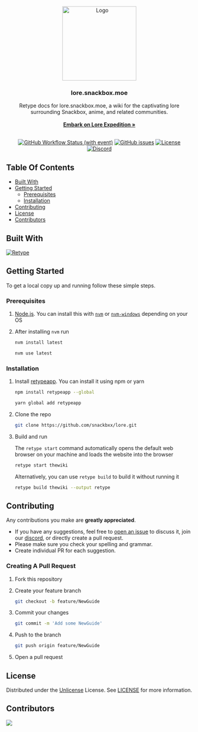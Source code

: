 <br/>
<p align="center">
  <a href="https://github.com/snackbxx/lore">
    <img src="https://github.com/snackbxx/lore/assets/78981416/824115c9-9c73-4041-b307-d780e51f7bf5" alt="Logo" width="200" height="200">
  </a>

  <h3 align="center">lore.snackbox.moe</h3>

  <p align="center">
    Retype docs for lore.snackbox.moe, a wiki for the captivating lore surrounding Snackbox, anime, and related communities.
    <br/>
    <br/>
    <a href="https://lore.snackbox.moe/"><strong>Embark on Lore Expedition »</strong></a>
    <br/>
    <br/>
  </p>
</p>

<div align="center">

[![GitHub Workflow Status (with event)](https://img.shields.io/github/actions/workflow/status/snackbxx/lore/retype-action.yml?style=flat&logo=github)](https://github.com/snackbxx/lore/actions) [![GitHub issues](https://img.shields.io/github/issues/snackbxx/lore?style=flat&logo=github)](https://github.com/snackbxx/lore/issues) [![License](https://img.shields.io/github/license/snackbxx/lore?style=flat&logo=unlicense)](https://github.com/snackbxx/lore/blob/master/LICENSE) [![Discord](https://img.shields.io/discord/974468300304171038?style=flat&logo=discord)](https://discord.gg/snackbox)
</div>

## Table Of Contents

* [Built With](#built-with)
* [Getting Started](#getting-started)
  * [Prerequisites](#prerequisites)
  * [Installation](#installation)
* [Contributing](#contributing)
* [License](#license)
* [Contributors](#contributors)

## Built With

[![Retype](https://retype.com/static/retype-logo-dark.svg)](https://retype.com/)

## Getting Started

To get a local copy up and running follow these simple steps.

### Prerequisites

1. [Node.js](https://nodejs.org/en). You can install this with [`nvm`](https://github.com/nvm-sh/nvm) or [`nvm-windows`](https://github.com/coreybutler/nvm-windows) depending on your OS

2. After installing `nvm` run

    ```sh
    nvm install latest
    ```

    ```sh
    nvm use latest
    ``` 

### Installation

1. Install [retypeapp](https://www.npmjs.com/package/retypeapp). You can install it using npm or yarn

    ```sh
    npm install retypeapp --global
    ```

    ```sh
    yarn global add retypeapp
    ```

2. Clone the repo

    ```sh
    git clone https://github.com/snackbxx/lore.git
    ```

4. Build and run

    The `retype start` command automatically opens the default web browser on your machine and loads the website into the browser
   
    ```sh
    retype start thewiki
    ```
    
    Alternatively, you can use `retype build` to build it without running it
   
    ```sh
    retype build thewiki --output retype
    ```

## Contributing

Any contributions you make are **greatly appreciated**.

- If you have any suggestions, feel free to [open an issue](https://github.com/snackbxx/lore/issues/new) to discuss it, join our [discord](https://discord.gg/snackbox), or directly create a pull request.
- Please make sure you check your spelling and grammar.
- Create individual PR for each suggestion.


### Creating A Pull Request

1. Fork this repository
2. Create your feature branch

    ```sh
    git checkout -b feature/NewGuide
    ```
3. Commit your changes

    ```sh
    git commit -m 'Add some NewGuide'
    ```
4. Push to the branch

    ```sh
    git push origin feature/NewGuide
    ```
5. Open a pull request

## License

Distributed under the [Unlicense](https://opensource.org/license/unlicense/) License. See [LICENSE](https://github.com/snackbxx/lore/blob/master/LICENSE) for more information.

## Contributors

<a href="https://github.com/snackbxx/lore/graphs/contributors">
  <img src="https://contrib.rocks/image?repo=snackbxx/lore" />
</a>
